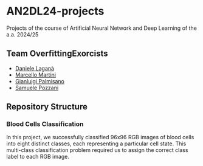 # AN2DL24-projects

Projects of the course of Artificial Neural Network and Deep Learning of the a.a. 2024/25

## Team OverfittingExorcists

- [Daniele Laganà](https://github.com/danielelagana)
- [Marcello Martini](https://link.marcellomartini.tech/)
- [Gianluigi Palmisano](https://github.com/Gianlu01k)
- [Samuele Pozzani](https://github.com/sampozz)

## Repository Structure

### Blood Cells Classification

In this project, we successfully classified 96x96 RGB images of blood cells into eight distinct classes, each representing a particular cell state. This multi-class classification problem required us to assign the correct class label to each RGB image.
